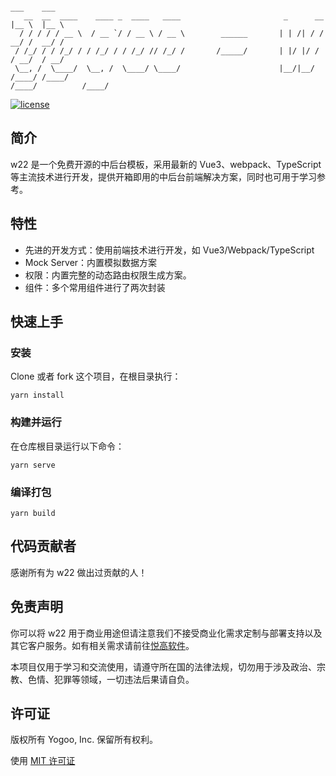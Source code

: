 ```
                                                                        ___    ___ 
   __  __  ____    ____ _  ____   ____                       _      __  |__ \  |__ \
  / / / / / __ \  / __ `/ / __ \ / __ \        ______       | | /| / /  __/ /  __/ /
 / /_/ / / /_/ / / /_/ / / /_/ // /_/ /       /_____/       | |/ |/ /  / __/  / __/ 
 \__, /  \____/  \__, /  \____/ \____/                      |__/|__/  /____/ /____/ 
/____/          /____/                                                              

```

[![license](https://img.shields.io/badge/yogoo--w22--template-MIT-yellowgreen)](LICENSE)


## 简介

w22 是一个免费开源的中后台模板，采用最新的 Vue3、webpack、TypeScript 等主流技术进行开发，提供开箱即用的中后台前端解决方案，同时也可用于学习参考。
                                  
## 特性

- 先进的开发方式：使用前端技术进行开发，如 Vue3/Webpack/TypeScript
- Mock Server：内置模拟数据方案
- 权限：内置完整的动态路由权限生成方案。
- 组件：多个常用组件进行了两次封装


## 快速上手

### 安装
Clone 或者 fork 这个项目，在根目录执行：
```shell
yarn install
```

### 构建并运行
在仓库根目录运行以下命令：
```shell
yarn serve
```

### 编译打包
```shell
yarn build
```

## 代码贡献者

感谢所有为 w22 做出过贡献的人！


## 免责声明

你可以将 w22 用于商业用途但请注意我们不接受商业化需求定制与部署支持以及其它客户服务。如有相关需求请前往[悦高软件](https://www.yogoo.net)。

本项目仅用于学习和交流使用，请遵守所在国的法律法规，切勿用于涉及政治、宗教、色情、犯罪等领域，一切违法后果请自负。

## 许可证

版权所有 Yogoo, Inc. 保留所有权利。

使用 [MIT 许可证](/LICENSE)



